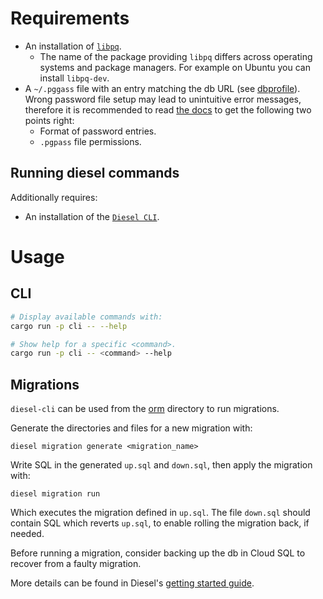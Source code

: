 # Requirements

- An installation of [`libpq`](https://www.postgresql.org/docs/15/libpq.html).
  - The name of the package providing `libpq` differs across operating systems and package managers. For example on Ubuntu you can install `libpq-dev`.
- A `~/.pggass` file with an entry matching the db URL (see [dbprofile](./dbprofile)). Wrong password file setup may lead to unintuitive error messages, therefore it is recommended to read [the docs](https://www.postgresql.org/docs/15/libpq-pgpass.html) to get the following two points right:
  - Format of password entries.
  - `.pgpass` file permissions.

## Running diesel commands

Additionally requires:

- An installation of the [`Diesel CLI`](https://diesel.rs/guides/getting-started.html).

# Usage

## CLI

```bash
# Display available commands with:
cargo run -p cli -- --help

# Show help for a specific <command>.
cargo run -p cli -- <command> --help
```

## Migrations

`diesel-cli` can be used from the [orm](./orm) directory to run migrations.

Generate the directories and files for a new migration with:

```
diesel migration generate <migration_name>
```

Write SQL in the generated `up.sql` and `down.sql`, then apply the migration with:

```
diesel migration run
```

Which executes the migration defined in `up.sql`. The file `down.sql` should contain SQL which reverts `up.sql`, to enable rolling the migration back, if needed.

Before running a migration, consider backing up the db in Cloud SQL to recover from a faulty migration.

More details can be found in Diesel's [getting started guide](https://diesel.rs/guides/getting-started).
